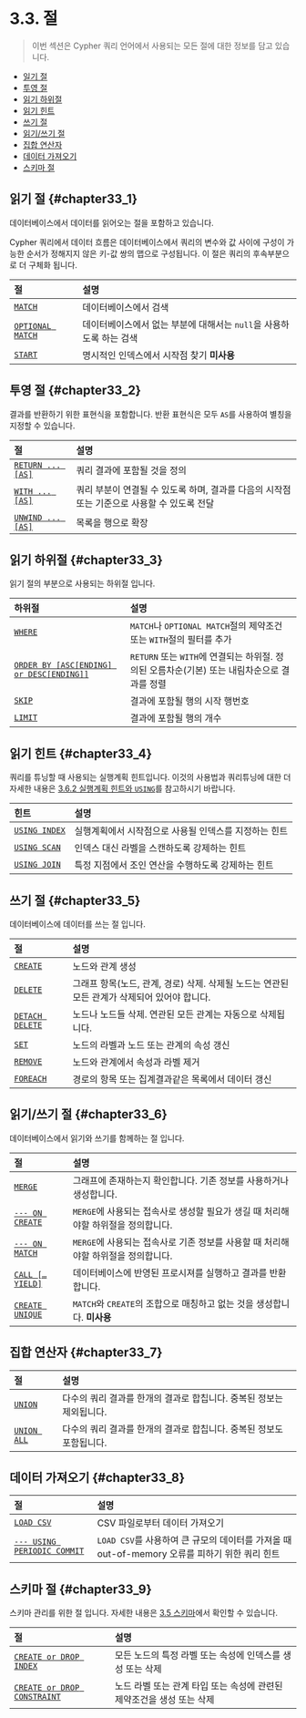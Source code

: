 # 3.3. 절

> 이번 섹션은 Cypher 쿼리 언어에서 사용되는 모든 절에 대한 정보를 담고 있습니다.

* [일기 절](#chapter33_1)
* [투영 절](#chapter33_2)
* [읽기 하위절](#chapter33_3)
* [읽기 힌트](#chapter33_4)
* [쓰기 절](#chapter33_5)
* [읽기/쓰기 절](#chapter33_6)
* [집합 연산자](#chapter33_7)
* [데이터 가져오기](#chapter33_8)
* [스키마 절](#chapter33_9)

## 읽기 절 {#chapter33_1}

데이터베이스에서 데이터를 읽어오는 절을 포함하고 있습니다.

Cypher 쿼리에서 데이터 흐름은 데이터베이스에서 쿼리의 변수와 값 사이에 구성이 가능한 순서가 정해지지 않은 키-값 쌍의 맵으로 구성됩니다. 이 절은 쿼리의 후속부분으로 더 구체화 됩니다.

| 절 | 설명 |
| :--- | :--- |
| [`MATCH`](/chapter3/chapter3_3_1.md) | 데이터베이스에서 검색 |
| [`OPTIONAL MATCH`](/chapter3/chatper3_3_2.md) | 데이터베이스에서 없는 부분에 대해서는 `null`을 사용하도록 하는 검색 |
| [`START`](/chapter3/chapter3_3_3.md) | 명시적인 인덱스에서 시작점 찾기 **미사용** |

## 투영 절 {#chapter33_2}

결과를 반환하기 위한 표현식을 포함합니다. 반환 표현식은 모두 `AS`를 사용하여 별칭을 지정할 수 있습니다.

| 절 | 설명 |
| :--- | :--- |
| [`RETURN ... [AS]`](/chapter3/chatper3_3_4.md) | 쿼리 결과에 포함될 것을 정의 |
| [`WITH ... [AS]`](/chapter3/chapter3_3_5.md) | 쿼리 부분이 연결될 수 있도록 하며, 결과를 다음의 시작점 또는 기준으로 사용할 수 있도록 전달 |
| [`UNWIND ... [AS]`](/chapter3/chapter3_3_6.md) | 목록을 행으로 확장 |

## 읽기 하위절 {#chapter33_3}

읽기 절의 부분으로 사용되는 하위절 입니다.

| 하위절 | 설명 |
| :--- | :--- |
| [`WHERE`](/chapter3/chapter3_3_7.md) | `MATCH`나 `OPTIONAL MATCH`절의 제약조건 또는 `WITH`절의 필터를 추가 |
| [`ORDER BY [ASC[ENDING] or DESC[ENDING]]`](/chapter3/chapter3_3_8.md) | `RETURN` 또는 `WITH`에 연결되는 하위절. 정의된 오름차순(기본) 또는 내림차순으로 결과를 정렬 |
| [`SKIP`](/chapter3/chapter3_3_9.md) | 결과에 포함될 행의 시작 행번호 |
| [`LIMIT`](/chapter3/chapter3_3_10.md) | 결과에 포함될 행의 개수 |

## 읽기 힌트 {#chapter33_4}

쿼리를 튜닝할 때 사용되는 실행계획 힌트입니다. 이것의 사용법과 쿼리튜닝에 대한 더 자세한 내용은 [3.6.2 실행계획 힌트와 `USING`](/chapter3/chapter3_6_2.md)를 참고하시기 바랍니다.

| 힌트 | 설명 |
| :--- | :--- |
| [`USING INDEX`](/chapter3/chapter3_6_4.md#chapter364_2) | 실행계획에서 시작점으로 사용될 인덱스를 지정하는 힌트 |
| [`USING SCAN`](/chapter3/chapter3_6_4.md#chapter364_3) | 인덱스 대신 라벨을 스캔하도록 강제하는 힌트 |
| [`USING JOIN`](/chapter3/chapter3_6_4.md#chapter364_4) | 특정 지점에서 조인 연산을 수행하도록 강제하는 힌트 |

## 쓰기 절 {#chapter33_5}

데이터베이스에 데이터를 쓰는 절 입니다.

| 절 | 설명 |
| :--- | :--- |
| [`CREATE`](/chapter3/chapter3_3_11.md) | 노드와 관계 생성 |
| [`DELETE`](/chapter3/chapter3_3_12.md) | 그래프 항목(노드, 관계, 경로) 삭제. 삭제될 노드는 연관된 모든 관계가 삭제되어 있어야 합니다. |
| [`DETACH DELETE`](/chapter3/chapter3_3_12.md) | 노드나 노드들 삭제. 연관된 모든 관계는 자동으로 삭제됩니다. |
| [`SET`](/chapter3/chapter3_3_13.md) | 노드의 라벨과 노드 또는 관계의 속성 갱신 |
| [`REMOVE`](/chapter3/chapter3_3_14.md) | 노드와 관계에서 속성과 라벨 제거 |
| [`FOREACH`](/chapter3/chapter3_3_15.md) | 경로의 항목 또는 집계결과같은 목록에서 데이터 갱신 |

## 읽기/쓰기 절 {#chapter33_6}

데이터베이스에서 읽기와 쓰기를 함께하는 절 입니다.

| 절 | 설명 |
| :--- | :--- |
| [`MERGE`](/chapter3/chapter3_3_16.md) | 그래프에 존재하는지 확인합니다. 기존 정보를 사용하거나 생성합니다. |
| [`--- ON CREATE`](/chapter3/chapter3_3_16.md#chapter3316_3) | `MERGE`에 사용되는 접속사로 생성할 필요가 생길 때 처리해야할 하위절을 정의합니다. |
| [`--- ON MATCH`](/chapter3/chapter3_3_16.md#chapter3316_3) | `MERGE`에 사용되는 접속사로 기존 정보를 사용할 때 처리해야할 하위절을 정의합니다. |
| [`CALL […​YIELD]`](/chapter3/chapter3_3_17.md) | 데이터베이스에 반영된 프로시져를 실행하고 결과를 반환합니다. |
| [`CREATE UNIQUE`](/chapter3/chapter3_3_18.md) | `MATCH`와 `CREATE`의 조합으로 매칭하고 없는 것을 생성합니다. **미사용** |

## 집합 연산자 {#chapter33_7}

| 절 | 설명 |
| :--- | :--- |
| [`UNION`](/chapter3/chapter3_3_19.md) | 다수의 쿼리 결과를 한개의 결과로 합칩니다. 중복된 정보는 제외됩니다. |
| [`UNION ALL`](/chapter3/chapter3_3_19.md) | 다수의 쿼리 결과를 한개의 결과로 합칩니다. 중복된 정보도 포함됩니다. |

## 데이터 가져오기 {#chapter33_8}

| 절 | 설명 |
| :--- | :--- |
| [`LOAD CSV`](/chapter3/chapter3_3_20.md) | CSV 파일로부터 데이터 가져오기 |
| [`--- USING PERIODIC COMMIT`](/chapter3/chapter3_6_4.md#chapter364_5) | `LOAD CSV`를 사용하여 큰 규모의 데이터를 가져올 때 out-of-memory 오류를 피하기 위한 쿼리 힌트 |

## 스키마 절 {#chapter33_9}

스키마 관리를 위한 절 입니다. 자세한 내용은 [3.5 스키마](/chapter3/chapter3_5.md)에서 확인할 수 있습니다.

| 절 | 설명 |
| :--- | :--- |
| [`CREATE or DROP INDEX`](/chapter3/chapter3_5_1.md) | 모든 노드의 특정 라벨 또는 속성에 인덱스를 생성 또는 삭제 |
| [`CREATE or DROP CONSTRAINT`](/chapter3/chapter3_5_2.md) | 노드 라벨 또는 관계 타입 또는 속성에 관련된 제약조건을 생성 또는 삭제 |